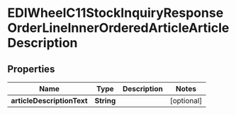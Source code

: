 

# EDIWheelC11StockInquiryResponseOrderLineInnerOrderedArticleArticleDescription


## Properties

| Name | Type | Description | Notes |
|------------ | ------------- | ------------- | -------------|
|**articleDescriptionText** | **String** |  |  [optional] |



